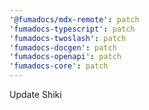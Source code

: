 ```yaml
---
'@fumadocs/mdx-remote': patch
'fumadocs-typescript': patch
'fumadocs-twoslash': patch
'fumadocs-docgen': patch
'fumadocs-openapi': patch
'fumadocs-core': patch
---
```


Update Shiki
